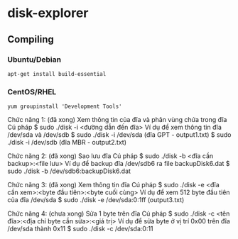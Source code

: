 # disk-explorer

## Compiling

### Ubuntu/Debian

```
apt-get install build-essential
```

### CentOS/RHEL

```
yum groupinstall 'Development Tools'
```

Chức năng 1: (đã xong) Xem thông tin của đĩa và phân vùng chứa trong đĩa
Cú pháp
$ sudo ./disk -i <đường dẫn đến đĩa>
Ví dụ để xem thông tin đĩa /dev/sda và /dev/sdb
$ sudo ./disk -i /dev/sda (đĩa GPT - output1.txt)
$ sudo ./disk -i /dev/sdb (đĩa MBR - output2.txt)

Chức năng 2: (đã xong) Sao lưu đĩa
Cú pháp
$ sudo ./disk -b <đĩa cần backup>:<file lưu>
Ví dụ để backup đĩa /dev/sdb6 ra file backupDisk6.dat
$ sudo ./disk -b /dev/sdb6:backupDisk6.dat

Chức năng 3: (đã xong) Xem thông tin đĩa
Cú pháp
$ sudo ./disk -e <đĩa cần xem>:<byte đầu tiên>:<byte cuối cùng>
Ví dụ để xem 512 byte đầu tiên của đĩa /dev/sda
$ sudo ./disk -e /dev/sda:0:1ff (output3.txt)

Chức năng 4: (chưa xong) Sửa 1 byte trên đĩa
Cú pháp
$ sudo ./disk -c <tên đĩa>:<địa chỉ byte cần sửa>:<giá trị>
Ví dụ để sửa byte ở vị trí 0x00 trên đĩa /dev/sda thành 0x11
$ sudo ./disk -c /dev/sda:0:11

